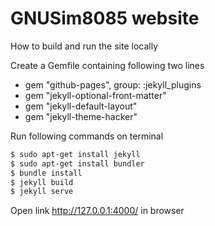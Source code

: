# GNUSim8085 website

How to build and run the site locally

Create a Gemfile containing following two lines

* gem "github-pages", group: :jekyll_plugins
* gem "jekyll-optional-front-matter"
* gem "jekyll-default-layout"
* gem "jekyll-theme-hacker"

Run following commands on terminal
~~~ bash
$ sudo apt-get install jekyll
$ sudo apt-get install bundler
$ bundle install
$ jekyll build
$ jekyll serve
~~~
Open link http://127.0.0.1:4000/ in browser
